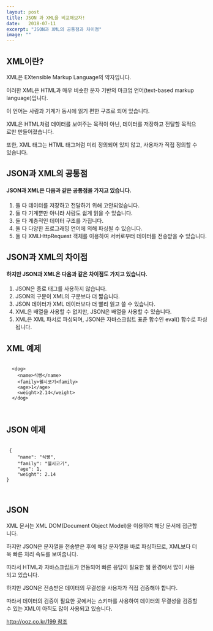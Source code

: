 ```yaml
---
layout: post
title: JSON 과 XML을 비교해보자!
date:   2018-07-11
excerpt: "JSON과 XML의 공통점과 차이점"
image: ""
---
```

<div class="row">
  <h2>XML이란?</h2>
  <p style="width :100%">
  XML은 EXtensible Markup Language의 약자입니다.

이러한 XML은 HTML과 매우 비슷한 문자 기반의 마크업 언어(text-based markup language)입니다.

이 언어는 사람과 기계가 동시에 읽기 편한 구조로 되어 있습니다.

 

XML은 HTML처럼 데이터를 보여주는 목적이 아닌, 데이터를 저장하고 전달할 목적으로만 만들어졌습니다.

또한, XML 태그는 HTML 태그처럼 미리 정의되어 있지 않고, 사용자가 직접 정의할 수 있습니다.
</p>

  <h2 style="width :100%">JSON과 XML의 공통점</h2>
  <h4 style="width :100%">JSON과 XML은 다음과 같은 공통점을 가지고 있습니다.</h4>
  <ol style="width :100%">
    <li>둘 다 데이터를 저장하고 전달하기 위해 고안되었습니다.</li>
    <li>둘 다 기계뿐만 아니라 사람도 쉽게 읽을 수 있습니다.</li>
    <li>둘 다 계층적인 데이터 구조를 가집니다.</li>
    <li>둘 다 다양한 프로그래밍 언어에 의해 파싱될 수 있습니다.</li>
    <li>둘 다 XMLHttpRequest 객체를 이용하여 서버로부터 데이터를 전송받을 수 있습니다.</li>
  </ol>
  
  <h2 style="width :100%">JSON과 XML의 차이점</h2>
  <h4 style="width :100%">하지만 JSON과 XML은 다음과 같은 차이점도 가지고 있습니다.</h4>
  <ol style="width :100%">
    <li>JSON은 종료 태그를 사용하지 않습니다.</li>
    <li>JSON의 구문이 XML의 구문보다 더 짧습니다.</li>
    <li>JSON 데이터가 XML 데이터보다 더 빨리 읽고 쓸 수 있습니다.</li>
    <li>XML은 배열을 사용할 수 없지만, JSON은 배열을 사용할 수 있습니다.</li>
    <li> XML은 XML 파서로 파싱되며, JSON은 자바스크립트 표준 함수인 eval() 함수로 파싱됩니다.</li>
  </ol>
  
  <h2 style="width :100%">XML 예제</h2>
  <pre style="width :100%">
  <code>
  &lt;dog&gt;
    &lt;name&gt;식빵&lt;/name&gt;
    &lt;family&gt;웰시코기&lt;family&gt;
    &lt;age&gt;1&lt;/age&gt;
    &lt;weight&gt;2.14&lt;/weight&gt;
  &lt;/dog&gt;
  </code>
  </pre>
  
 <h2 style="width :100%">JSON 예제</h2>
 <pre style="width :100%">
 <code>
 {
    "name": "식빵",
    "family": "웰시코기",
    "age": 1,
    "weight": 2.14
}
 </code>
 </pre>
 <h2>JSON</h2>
 <p style="width :100%">
 XML 문서는 XML DOM(Document Object Model)을 이용하여 해당 문서에 접근합니다.

하지만 JSON은 문자열을 전송받은 후에 해당 문자열을 바로 파싱하므로, XML보다 더욱 빠른 처리 속도를 보여줍니다.

따라서 HTML과 자바스크립트가 연동되어 빠른 응답이 필요한 웹 환경에서 많이 사용되고 있습니다.

 

하지만 JSON은 전송받은 데이터의 무결성을 사용자가 직접 검증해야 합니다.

따라서 데이터의 검증이 필요한 곳에서는 스키마를 사용하여 데이터의 무결성을 검증할 수 있는 XML이 아직도 많이 사용되고 있습니다.
 </p>
 <p>
  <a href="http://ooz.co.kr/199">http://ooz.co.kr/199 참조</a>
  </p>
</div>
